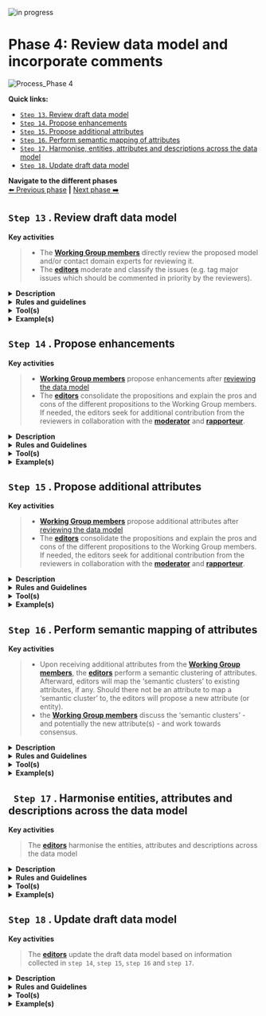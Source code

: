 ![in progress](https://img.shields.io/badge/status-in%20progress-yellow)


# Phase 4: Review data model and incorporate comments
![Process_Phase 4](https://github.com/barthelemyf/SDG-sandbox/blob/master/process_and_method/resources/20200713_WP4_methodology_Phase4_v0.03.jpg)

**Quick links:**
- [`Step 13`. Review draft data model](https://github.com/barthelemyf/SDG-sandbox/blob/master/process_and_method/methodology/phase4.md#step-13-review-draft-data-model)
- [`Step 14`. Propose enhancements](https://github.com/barthelemyf/SDG-sandbox/blob/master/process_and_method/methodology/phase4.md#step-14-proposition-enhancements)
- [`Step 15`. Propose additional attributes](https://github.com/barthelemyf/SDG-sandbox/blob/master/process_and_method/methodology/phase4.md#step-15-propose-additional-attributes)
- [`Step 16`. Perform semantic mapping of attributes](https://github.com/barthelemyf/SDG-sandbox/blob/master/process_and_method/methodology/phase4.md#step-16-perform-semantic-mapping-of-attributes)
- [`Step 17`. Harmonise, entities, attributes and descriptions across the data model](https://github.com/barthelemyf/SDG-sandbox/blob/master/process_and_method/methodology/phase4.md#step-17-harmonise-entities-attributes-and-descriptions-across-the-data-model)
- [`Step 18`. Update draft data model](https://github.com/barthelemyf/SDG-sandbox/blob/master/process_and_method/methodology/phase4.md#step-18-update-draft-data-model)

**Navigate to the different phases**\
[:arrow_left: Previous phase](https://github.com/barthelemyf/SDG-sandbox/blob/master/process_and_method/methodology/phase3.md) **|**
[Next phase :arrow_right:](https://github.com/barthelemyf/SDG-sandbox/blob/master/process_and_method/methodology/phase5.md)

## `Step 13` . Review draft data model

**Key activities**

> * The [<b>Working Group members</b>](https://github.com/cbahim/SDG-sandbox/tree/master/process_and_method/stakeholders#working-group) directly review the proposed model and/or contact domain experts for reviewing it. 
> * The [<b>editors</b>](https://github.com/cbahim/SDG-sandbox/tree/master/process_and_method/stakeholders#editors) moderate and classify the issues (e.g. tag major issues which should be commented in priority by the reviewers).

<details>
  <summary><b>Description</b></summary>
  
  Each published draft of the Data Model is reviewed by the Working Group members and domain experts when relevant. 
  
  Beforehand, the Working Group members and the editors agree on a tool to collaborate and capture the feedback. The reviewers can then create issues using the designated tool. When comments are captured outside of the collaborative tool, the editors make an issue out of them in the issue tracker (for each comment). 

  The editors respond within an agreed timeframe to each issue, informing the reviewer that they have noticed and will process the issue. The editors propose a solution to the issue and seek for additional contribution from the reviewers (i.e. remainder of the Working Group members) when needed in collaboration with the moderator and rapporteur.
  
  The issues can be in many different forms. For instance, a issue can deal with a modification to an existing entity or attribute, the addition or removal of an entity and/or attribute. For further details about these the types of issues, please check; 
  
  * [`Step 14`. Proposition enhancements](https://github.com/barthelemyf/SDG-sandbox/blob/master/process_and_method/methodology/phase4.md#step-14-proposition-enhancements)
  * [`Step 15`. Propose additional attributes](https://github.com/barthelemyf/SDG-sandbox/blob/master/process_and_method/methodology/phase4.md#step-15-propose-additional-attributes) 
  
  In addition to that, an issue can be qualified as `major issue` in the case it requires pecific attention from the Working Group and the reviewers for commenting the issue and the potential resolutions. Further categorization (i.e. [labels](https://github.com/SEMICeu/SDG-sandbox/labels)) is proposed when registering an issue.  

  The moderators make sure that the agreement process is transparent and acknowledged by all reviewers. Concerning *how consensus will be reached* you can find more information [here](https://github.com/cbahim/SDG-sandbox/tree/master/process_and_method/review_cycles_and_consensus).

</details>
<details>
  <summary><b>Rules and guidelines</b></summary>

* Reviewers are encouraged to directly create issues on the collaborative tool.
* Reviewers are encouraged to propose a solution in case they raise an issue. 
* Reviewers are encouraged to use labelling and tagging for increasing searchability and responsiveness of contributors.
* Reviewers should consider how to present and discuss issues (e.g. technical versus business aspects)
* Reviewers are encouraged to provided context to their issues (e.g. data models used)
* Reviewers are encouraged to structure their issues and especially their denomination to inscrease comprenhension. For instance: 

```diff
Name of the data model or sub-part (e.g. relevant entity) and a short statement of the issue

+ VehicleRegistrationCertificate evidence should contain registration status
```
</details>
<details>
  <summary><b>Tool(s)</b></summary>
  
  * [Creating an issue](https://docs.github.com/en/github/managing-your-work-on-github/creating-an-issue) - Documentation on how to create an issue on GitHub.
 
  <details>
  <summary>KEY ASPECTS TO CONSIDER</summary>
  
  *	**Proprietary vs open access and licensing:** 
  ```diff
  Are there licences or other requirements for accessing the tool?
  
  + GitHub: For contributing to a public repository, GitHub asks to create an account with a valid email address.
  
  What are the licensing conditions?
  
  + GitHub: For public repositories, the administrator can decide which licence applies. GitHub provides guidelines for licensing public repositories. As the content of public repositories is publicly available, the licences proposed are open source.
  
  What are the limits of the free version?
  
  + Each account created can use 1 GB of storage and 1 GB of monthly bandwidth for free. 
  ```
  *	**Archiving and persistence:** 
  ```diff
  Who is owning and maintaining the tool? 
  
  + GitHub: GitHub, Inc. owned by Microsoft is the organisation owning GitHub.
  
  Has the owner engaged to store the content for a certain period? 
  
  + GitHub intends to keep public repositories available except if specific conditions are met (such as violation of Terms of Service).
  ```
  *	**User-friendliness and adoption**
  ```diff
  What is the current level of adoption of the tool?
  
  + GitHub: most of the Working Group members are familiar with GitHub.
  
  How easily can someone learn the basics?
  
  + GitHub: Accessing and creating issues in GitHub is straightforward and well-documented. Additional features can be learnt along the way.
  ```
  *	**Security**
  ```diff
  Is the content restricted?
  
  + GitHub: There are no access restrictions for public repositories. 
  ```
</details>

</details>
<details>
  <summary><b>Example(s)</b></summary>
  
  The following example describes the `review of a draft data model` followed by the creation of an issue and its processing by the editors and Working Group members. The process is the following:
  
  1. The editors publish on GitHub the diagram and tables describing the [Vehicle registration certificate](https://github.com/SEMICeu/SDG-sandbox/tree/master/evidences/vehicle_registration_certificate/data_model).
  2. While reviewing the model, a semantic expert or a domain expert will try to answer the following questions:
  ```
     * Are all elements necessary for this evidence described in the model?
     * Are there conflicts between the elements of the model and the elements used in your country?
     * Do you agree with the definition of the elements?
     * Is the element mandatory or optional in your country (cardinality)?
     * Do you have specific codes or expected type (e.g. format of date, address etc.) for attributes?
  ```
  3. The reviewers document their issues on GitHub. For instance, concerning the [Vehicle registration certificate](https://github.com/SEMICeu/SDG-sandbox/tree/master/evidences/vehicle_registration_certificate/data_model), the following issue was created [#45](https://github.com/SEMICeu/SDG-sandbox/issues/45)

  ```
  You may notice that the issue describes in practice several comments related to the vehicle registration certificate as well as an image of the data model used within the country. 
  ```
 
  To simplify the contribution of other reviewers to this issue, the editors will analyse the proposition, categorise it with labels, verify whether the issue should be restructured and describe the pros and cons of the issue documented. 
  
  ```
  In our example, each bullet point from the general comments should represent a separate issue. 
  However, the editors should avoid as much as possible to complexify the structure of GitHub issues by creating complex hierarchies between the issues. For instance, the visual data model proposed by the issue owner does not need to be separated from the initial issue 45 since it represents a direct source of information which may be relevant for more than one issue. 
```
  4. The editors or the moderators answer, usually within one working day, to the initial issue created by ackowledging the issue or directly giving an initial answer.
  5. The editors give more details about the pros and cons of the issue(s) raised to trigger the discussions and comments from other Working Group members. 
  6. The discussion continues as comments to the issue.
  7. When no agreement has been reached, the editors prepare the discussions and alternatives to be tackled during the next webinar following the public review period.

</details>

## `Step 14` . Propose enhancements

**Key activities**
> * [<b>Working Group members</b>](https://github.com/cbahim/SDG-sandbox/tree/master/process_and_method/stakeholders#working-group) propose enhancements after [reviewing the data model](https://github.com/cbahim/SDG-sandbox/blob/master/process_and_method/methodology/phase4.md#-step-13--review-draft-data-model)
> * The [<b>editors</b>](https://github.com/cbahim/SDG-sandbox/tree/master/process_and_method/stakeholders#editors) consolidate the propositions and explain the pros and cons of the different propositions to the Working Group members. If needed, the editors seek for additional contribution from the reviewers in collaboration with the [<b>moderator</b>](https://github.com/cbahim/SDG-sandbox/tree/master/process_and_method/stakeholders#moderator) and [<b>rapporteur</b>](https://github.com/cbahim/SDG-sandbox/tree/master/process_and_method/stakeholders#rapporteur).

<details>
  <summary><b>Description</b></summary>
  
Working Group members create semantic issues which deal with `enhancements` to the draft data models published. Enhancements can take the form of new features or requests regarding the proposed draft data models. It can be adjustement to the definitions, relationships, datatypes, cardinalities, etc.

As outlined in `Step 13`, the editors invite opinions and feedback to the issue and medorate the ensuing discussion.  
  
After consideration of the propositions, the editors record the resolutions and send a response to the reviewers. To a semantic issue, the response usually includes a summary of the context of the proposition, the resolution agreed by the Working Group and the justification for the resolution, particularly in case the proposition is rejected.

</details>

<details>
  <summary><b>Rules and Guidelines</b></summary>
  
   The Working Group must resolve each proposition in one of three ways:
  
  * `Accepted`: This usually means that changes will be made that will be reflected in the next draft.
  *	`Rejected`: No changes will be made to the draft.
  *	`Partially accepted`: Some of the change is accepted but other parts are rejected.
  
</details>

<details>
  <summary><b>Tool(s)</b></summary>
    <i>There are no specific tools for this step.</i>
</details>

<details>
  <summary><b>Example(s)</b></summary>
 
 ```
  TBD
  ```
</details>



## `Step 15` . Propose additional attributes

**Key activities**
> * [<b>Working Group members</b>](https://github.com/cbahim/SDG-sandbox/tree/master/process_and_method/stakeholders#working-group) propose additional attributes after [reviewing the data model](https://github.com/cbahim/SDG-sandbox/blob/master/process_and_method/methodology/phase4.md#-step-13--review-draft-data-model)
> * The [<b>editors</b>](https://github.com/cbahim/SDG-sandbox/tree/master/process_and_method/stakeholders#editors) consolidate the propositions and explain the pros and cons of the different propositions to the Working Group members. If needed, the editors seek for additional contribution from the reviewers in collaboration with the [<b>moderator</b>](https://github.com/cbahim/SDG-sandbox/tree/master/process_and_method/stakeholders#moderator) and [<b>rapporteur</b>](https://github.com/cbahim/SDG-sandbox/tree/master/process_and_method/stakeholders#rapporteur).

<details>
  <summary><b>Description</b></summary>

Working Group members create issues which deal with `attributes (and entities)` that could or should be included to the draft data models published. It might be that in certain cases Working Group members request the deletion of an attribute and/or entity.

As outlined in `Step 13`, the editors invite opinions and feedback to the issue and medorate the ensuing discussion.  
  
After consideration of the proposition, the editors record the resolution and sends a response to the reviewers. The response usually includes the resolution agreed by the Working Group and the justification for the resolution, particularly in case the proposed attribute(s) is (are) rejected. 

</details>

<details>
  <summary><b>Rules and Guidelines</b></summary>
  
  The Working Group must resolve each proposition in one of three ways:
  
  * `Accepted`: This usually means that changes will be made that will be reflected in the next draft.
  *	`Rejected`: No changes will be made to the draft.
  *	`Partially accepted`: Some of the change is accepted but other parts are rejected.
  
</details>

<details>
  <summary><b>Tool(s)</b></summary>
    <i>There are no specific tools for this step.</i>
</details>

<details>
  <summary><b>Example(s)</b></summary>

```
  TBD
  ```
</details>

## `Step 16` . Perform semantic mapping of attributes

**Key activities**
> * Upon receiving additional attributes from the [<b>Working Group members</b>](https://github.com/cbahim/SDG-sandbox/tree/master/process_and_method/stakeholders#working-group), the [<b>editors</b>](https://github.com/cbahim/SDG-sandbox/tree/master/process_and_method/stakeholders#editors) perform a semantic clustering of attributes. Afterward, editors will map the ‘semantic clusters’ to existing attributes, if any. Should there not be an attribute to map a ‘semantic cluster’ to, the editors will propose a new attribute (or entity). 
> * the [<b>Working Group members</b>](https://github.com/cbahim/SDG-sandbox/tree/master/process_and_method/stakeholders#working-group) discuss the ‘semantic clusters’ - and potentially the new attribute(s) - and work towards consensus. 

<details>
  <summary><b>Description</b></summary>
  Wherever attributes do not convey exactly the same information, ‘semantic clusters’ of similar attributes should be constructed to find a common, higher-level, and more general attribute to which the more specific attributes can be mapped. 
  
</details>

<details>
  <summary><b>Rules and Guidelines</b></summary>
  
  * [SKOS Simple Knowledge Organization System - Mapping](https://www.w3.org/TR/skos-reference/#mapping) - How to map attributes 
</details>

<details>
  <summary><b>Tool(s)</b></summary>
  <i>There are no specific tools for this step.</i>
</details>

<details>
  <summary><b>Example(s)</b></summary>
  
 ```
  TBD
  ```
</details>

## ` Step 17` . Harmonise entities, attributes and descriptions across the data model

**Key activities**
> The [<b>editors</b>](https://github.com/cbahim/SDG-sandbox/tree/master/process_and_method/stakeholders#editors) harmonise the entities, attributes and descriptions across the data model

<details>
  <summary><b>Description</b></summary>
  The editors consider all the entities, attributes and descriptions across the data model and check their consistency. Editors may propose changes to the attributes for example to harmonise the names and definitions across entities or solve inconsistencies.
</details>

<details>
  <summary><b>Rules and Guidelines</b></summary>
</details>

<details>
  <summary><b>Tool(s)</b></summary>
  <i>There are no specific tools for this step.</i>
</details>

<details>
  <summary><b>Example(s)</b></summary>

```
  TBD
  ```
</details>

## `Step 18` . Update draft data model

**Key activities**
> The [<b>editors</b>](https://github.com/cbahim/SDG-sandbox/tree/master/process_and_method/stakeholders#editors) update the draft data model based on information collected in `step 14`, `step 15`, `step 16` and `step 17`. 

<details>
  <summary><b>Description</b></summary>
  The draft model still expressed as an UML diagram with textual description (i.e. tables) of the entities, relationships, attributes is updated. The editor constructs the new version of the data model based on the possible changes that might have been needed and derived from the previous three steps. Additionaly, the model is prepared for review by the Working Group members. 
</details>

<details>
  <summary><b>Rules and Guidelines</b></summary>
</details>

<details>
  <summary><b>Tool(s)</b></summary>
  <i>There are no specific tools for this step.</i>
</details>

<details>
  <summary><b>Example(s)</b></summary>
 ```
  TBD
  ```
</details>
